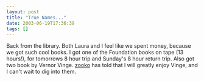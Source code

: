 ```yaml
---
layout: post
title: "True Names..."
date: 2003-06-19T17:36:39
tags: []
---
```


Back from the library. Both Laura and I feel like we spent money, because we got such cool books. I got one of the Foundation books on tape (13 hours!), for tomorrows 8 hour trip and Sunday's 8 hour return trip. Also got two book by Vernor Vinge. [zooko][1] has told that I will greatly enjoy Vinge, and I can't wait to dig into them. 

   [1]: http://zooko.com



